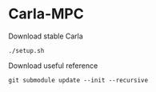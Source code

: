 # Carla-MPC
Download stable Carla
```
./setup.sh
```

Download useful reference
```
git submodule update --init --recursive
```
